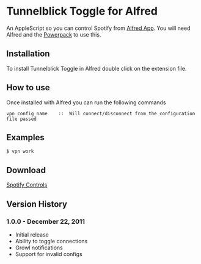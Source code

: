 Tunnelblick Toggle for Alfred
============

An AppleScript so you can control Spotify from [Alfred App](http://alfredapp.com/). You will need Alfred and the [Powerpack](http://www.alfredapp.com/powerpack/) to use this.

Installation
----------------

To install Tunnelblick Toggle in Alfred double click on the extension file.

How to use
----------------

Once installed with Alfred you can run the following commands


    vpn config_name    ::  Will connect/disconnect from the configuration file passed
      

Examples
----------------
    $ vpn work


Download
----------------
[Spotify Controls](https://github.com/phpfunk/alfred-tunnelblick/downloads)
    

## Version History ##
### 1.0.0 - December 22, 2011 ###

- Initial release
- Ability to toggle connections
- Growl notifications
- Support for invalid configs